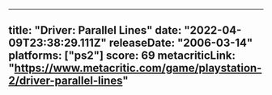 
---
title: "Driver: Parallel Lines"
date: "2022-04-09T23:38:29.111Z"
releaseDate: "2006-03-14"
platforms: ["ps2"]
score: 69
metacriticLink: "https://www.metacritic.com/game/playstation-2/driver-parallel-lines"
---
